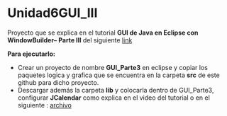 # Unidad6GUI_III
Proyecto que se explica en el tutorial **GUI de Java en  Eclipse con WindowBuilder– Parte III**  del siguiente <A HREF="https://docs.google.com/document/d/1W-4Q58jQuLw2Aqq7_KLs9QhKE1ZfWycJ/edit?usp=sharing&ouid=116068017358223576351&rtpof=true&sd=true"> link </A>

**Para ejecutarlo:** 
- Crear un proyecto de nombre **GUI_Parte3** en eclipse y copiar los paquetes logica y grafica que se encuentra en la carpeta **src** de este github para dicho proyecto.
- Descargar además la carpeta **lib** y colocarla dentro de GUI_Parte3, configurar **JCalendar** como explica en el video del tutorial o en el siguiente : <A HREF="https://docs.google.com/document/d/19F65IlpqmnNE-5R4mz4TImDCqjlJxnE8/edit?usp=sharing&ouid=116068017358223576351&rtpof=true&sd=true"> archivo </A>
